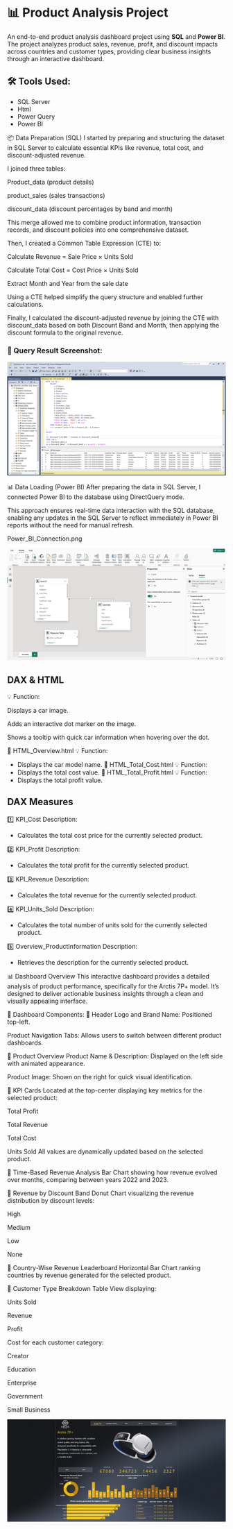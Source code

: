 # 📊 Product Analysis Project

An end-to-end product analysis dashboard project using **SQL** and **Power BI**.  
The project analyzes product sales, revenue, profit, and discount impacts across countries and customer types, providing clear business insights through an interactive dashboard.


## 🛠️ Tools Used:
- SQL Server
- Html
- Power Query
- Power BI


📦 Data Preparation (SQL)
I started by preparing and structuring the dataset in SQL Server to calculate essential KPIs like revenue, total cost, and discount-adjusted revenue.

I joined three tables:

Product_data (product details)

product_sales (sales transactions)

discount_data (discount percentages by band and month)

This merge allowed me to combine product information, transaction records, and discount policies into one comprehensive dataset.

Then, I created a Common Table Expression (CTE) to:

Calculate Revenue = Sale Price × Units Sold

Calculate Total Cost = Cost Price × Units Sold

Extract Month and Year from the sale date

Using a CTE helped simplify the query structure and enabled further calculations.

Finally, I calculated the discount-adjusted revenue by joining the CTE with discount_data based on both Discount Band and Month, then applying the discount formula to the original revenue.


### 📸 Query Result Screenshot:

![Sql_Query.pngg](Sql_Query.png)


📊 Data Loading (Power BI)
After preparing the data in SQL Server, I connected Power BI to the database using DirectQuery mode.

This approach ensures real-time data interaction with the SQL database, enabling any updates in the SQL Server to reflect immediately in Power BI reports without the need for manual refresh.

Power_BI_Connection.png

![Power_BI_Connection.png](Power_BI_Connection.png)

## DAX & HTML 


💡 Function:

Displays a car image.

Adds an interactive dot marker on the image.

Shows a tooltip with quick car information when hovering over the dot.

📄 HTML_Overview.html
💡 Function:
- Displays the car model name.
📄 HTML_Total_Cost.html
💡 Function:
- Displays the total cost value.
📄 HTML_Total_Profit.html
💡 Function:
- Displays the total profit value.


## DAX Measures

1️⃣ KPI_Cost
Description:
- Calculates the total cost price for the currently selected product.

2️⃣ KPI_Profit
Description:
- Calculates the total profit for the currently selected product.

3️⃣ KPI_Revenue
Description:
- Calculates the total revenue for the currently selected product.

4️⃣ KPI_Units_Sold
Description:
- Calculates the total number of units sold for the currently selected product.

5️⃣ Overview_ProductInformation
Description:
- Retrieves the description for the currently selected product.


📊 Dashboard Overview
This interactive dashboard provides a detailed analysis of product performance, specifically for the Arctis 7P+ model. It’s designed to deliver actionable business insights through a clean and visually appealing interface.

📌 Dashboard Components:
📌 Header
Logo and Brand Name: Positioned top-left.

Product Navigation Tabs: Allows users to switch between different product dashboards.

📌 Product Overview
Product Name & Description: Displayed on the left side with animated appearance.

Product Image: Shown on the right for quick visual identification.

📌 KPI Cards
Located at the top-center displaying key metrics for the selected product:

Total Profit

Total Revenue

Total Cost

Units Sold
All values are dynamically updated based on the selected product.

📌 Time-Based Revenue Analysis
Bar Chart showing how revenue evolved over months, comparing between years 2022 and 2023.

📌 Revenue by Discount Band
Donut Chart visualizing the revenue distribution by discount levels:

High

Medium

Low

None

📌 Country-Wise Revenue Leaderboard
Horizontal Bar Chart ranking countries by revenue generated for the selected product.

📌 Customer Type Breakdown
Table View displaying:

Units Sold

Revenue

Profit

Cost
for each customer category:

Creator

Education

Enterprise

Government

Small Business

![Dashboard_1.png](Dashboard_1.png)





